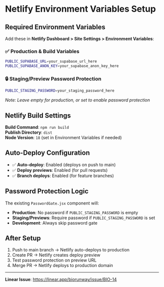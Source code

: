 # Netlify Environment Variables Setup

## Required Environment Variables

Add these in **Netlify Dashboard > Site Settings > Environment Variables**:

### ✅ Production & Build Variables
```bash
PUBLIC_SUPABASE_URL=your_supabase_url_here
PUBLIC_SUPABASE_ANON_KEY=your_supabase_anon_key_here
```

### 🔒 Staging/Preview Password Protection  
```bash
PUBLIC_STAGING_PASSWORD=your_staging_password_here
```
*Note: Leave empty for production, or set to enable password protection*

## Netlify Build Settings

**Build Command**: `npm run build`  
**Publish Directory**: `dist`  
**Node Version**: `18` (set in Environment Variables if needed)

## Auto-Deploy Configuration

- ✅ **Auto-deploy**: Enabled (deploys on push to main)
- ✅ **Deploy previews**: Enabled (for pull requests)  
- ✅ **Branch deploys**: Enabled (for feature branches)

## Password Protection Logic

The existing `PasswordGate.jsx` component will:
- **Production**: No password if `PUBLIC_STAGING_PASSWORD` is empty
- **Staging/Previews**: Require password if `PUBLIC_STAGING_PASSWORD` is set
- **Development**: Always skip password gate

## After Setup

1. Push to main branch → Netlify auto-deploys to production
2. Create PR → Netlify creates deploy preview  
3. Test password protection on preview URL
4. Merge PR → Netlify deploys to production domain

---
**Linear Issue**: https://linear.app/biorunway/issue/BIO-14